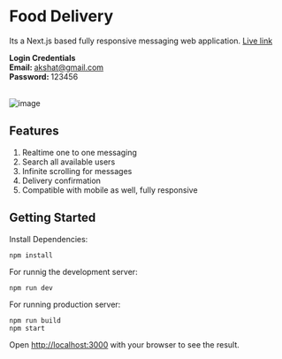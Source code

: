 # Food Delivery

Its a Next.js based fully responsive messaging web application. <a href='https://chat-app-sooty-theta.vercel.app'>Live link</a>

<b>Login Credentials</b></br>
<b>Email: </b>akshat@gmail.com</br>
<b>Password: </b>123456</br></br>

![image](https://github.com/AkshatG165/chat-app/assets/99654937/3d7b7e65-ceaa-48df-ab5e-1b44c1bf2bfe)

## Features

1. Realtime one to one messaging
2. Search all available users
3. Infinite scrolling for messages
4. Delivery confirmation
5. Compatible with mobile as well, fully responsive

## Getting Started

Install Dependencies:
```
npm install
```

For runnig the development server:
```
npm run dev
```

For running production server:
```
npm run build
npm start
```

Open [http://localhost:3000](http://localhost:3000) with your browser to see the result.
